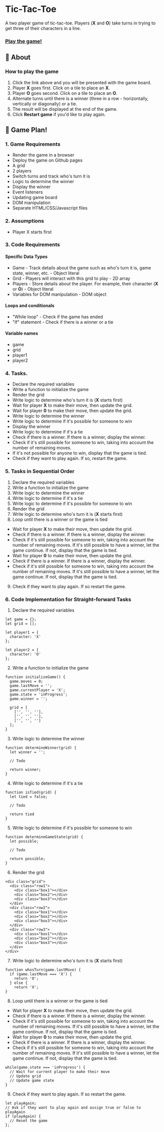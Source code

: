 # Tic-Tac-Toe
A two player game of tic-tac-toe. Players (**X** and **O**) take turns in trying to get three of their characters in a line.

### [Play the game!]()

## :mag_right: About
### How to play the game
1. Click the link above and you will be presented with the game board.
2. Player **X** goes first. Click on a tile to place an **X**.
3. Player **O** goes second. Click on a tile to place an **O**.
4. Alternate turns until there is a winner (three in a row - horizontally, vertically or diagonally) or a tie.
5. The result will be displayed at the end of the game.
6. Click **Restart game** if you'd like to play again.

## :blue_book: Game Plan!

### 1. Game Requirements
* Render the game in a browser
* Deploy the game on Github pages
* A grid
* 2 players
* Switch turns and track who's turn it is
* Logic to determine the winner
* Display the winner
* Event listeners
* Updating game board
* DOM manipulation
* Separate HTML/CSS/Javascript files

### 2. Assumptions
* Player X starts first

### 3. Code Requirements
#### Specific Data Types
* Game - Track details about the game such as who's turn it is, game state, winner, etc. - Object literal
* Grid - Players will interact with this grid to play - 2D array
* Players - Store details about the player. For example, their character (**X** or **O**) - Object literal
* Variables for DOM manipulation - DOM object

#### Loops and conditionals
* "While loop" - Check if the game has ended 
* "If" statement - Check if there is a winner or a tie

#### Variable names
* game
* grid
* player1
* player2

### 4. Tasks.
* Declare the required variables
* Write a function to initialize the game
* Render the grid
* Write logic to determine who's turn it is (**X** starts first)
* Wait for player **X** to make their move, then update the grid.
* Wait for player **0** to make their move, then update the grid.
* Write logic to determine the winner
* Write logic to determine if it's possible for someone to win
* Display the winner
* Write logic to determine if it's a tie
* Check if there is a winner. If there is a winner, display the winner.
* Check if it's still possible for someone to win, taking into account the number of remaining moves.
* If it's not possible for anyone to win, display that the game is tied.
* Check if they want to play again. If so, restart the game.

### 5. Tasks in Sequential Order
1. Declare the required variables
2. Write a function to initialize the game
3. Write logic to determine the winner
4. Write logic to determine if it's a tie
5. Write logic to determine if it's possible for someone to win
6. Render the grid
7. Write logic to determine who's turn it is (**X** starts first)
8. Loop until there is a winner or the game is tied
* Wait for player **X** to make their move, then update the grid.
* Check if there is a winner. If there is a winner, display the winner.
* Check if it's still possible for someone to win, taking into account the number of remaining moves. If it's still possible to have a winner, let the game continue. If not, display that the game is tied.
* Wait for player **0** to make their move, then update the grid.
* Check if there is a winner. If there is a winner, display the winner.
* Check if it's still possible for someone to win, taking into account the number of remaining moves. If it's still possible to have a winner, let the game continue. If not, display that the game is tied.
9. Check if they want to play again. If so restart the game.
 
### 6. Code Implementation for Straight-forward Tasks
1. Declare the required variables
```
let game = {};
let grid = [];

let player1 = {
  character: 'X'
};

let player2 = {
  character: 'O'
};
```
2. Write a function to initialize the game
```
function initializeGame() {
  game.moves = 0;
  game.lastMove = '';
  game.currentPlayer = 'X';
  game.state = 'inProgress';
  game.winner = '';
  
  grid = [
    ['', '', ''],
    ['', '', ''],
    ['', '', '']
  ];
}
```
3. Write logic to determine the winner
```
function determineWinner(grid) {
  let winner = '';
  
  // Todo
  
  return winner;
}
```
4. Write logic to determine if it's a tie
```
function isTied(grid) {
  let tied = false;
  
  // Todo
  
  return tied
}
```
5. Write logic to determine if it's possible for someone to win
```
function determineGameState(grid) {
  let possible;
  
  // Todo
  
  return possible;
}
```
6. Render the grid
```
<div class="grid">
  <div class="row1">
    <div class="box1"></div>
    <div class="box2"></div>
    <div class="box3"></div>    
  </div>
  <div class="row2">
    <div class="box1"></div>
    <div class="box2"></div>
    <div class="box3"></div>   
  </div>
  <div class="row3">
    <div class="box1"></div>
    <div class="box2"></div>
    <div class="box3"></div>   
  </div>
</div>
```
7. Write logic to determine who's turn it is (**X** starts first)
```
function whosTurn(game.lastMove) {
  if (game.lastMove === 'X') {
    return 'O';
  } else {
    return 'X';
}
```
8. Loop until there is a winner or the game is tied
* Wait for player **X** to make their move, then update the grid.
* Check if there is a winner. If there is a winner, display the winner.
* Check if it's still possible for someone to win, taking into account the number of remaining moves. If it's still possible to have a winner, let the game continue. If not, display that the game is tied.
* Wait for player **0** to make their move, then update the grid.
* Check if there is a winner. If there is a winner, display the winner.
* Check if it's still possible for someone to win, taking into account the number of remaining moves. If it's still possible to have a winner, let the game continue. If not, display that the game is tied.
```
while(game.state === 'inProgress') {
  // Wait for current player to make their move
  // Update grid
  // Update game state
}
```
9. Check if they want to play again. If so restart the game.
```
let playAgain;
// Ask if they want to play again and assign true or false to playAgain
if (playAgain) {
  // Reset the game
};
```
